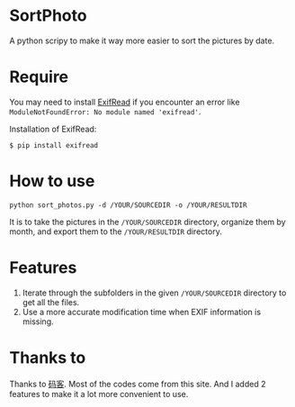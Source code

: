 # SortPhoto
A python scripy to make it way more easier to sort the pictures by date.



# Require

You may need to install [ExifRead](https://pypi.org/project/ExifRead/) if you encounter an error like  `ModuleNotFoundError: No module named 'exifread'`.



Installation of ExifRead:

```shell
$ pip install exifread
```



# How to use

```shell
python sort_photos.py -d /YOUR/SOURCEDIR -o /YOUR/RESULTDIR
```



It is to take the pictures in the `/YOUR/SOURCEDIR` directory, organize them by month, and export them to the `/YOUR/RESULTDIR` directory.



# Features

1. Iterate through the subfolders in the given `/YOUR/SOURCEDIR` directory to get all the files.
2. Use a more accurate modification time when EXIF information is missing.



# Thanks to

Thanks to [码客](https://zhuanlan.zhihu.com/p/55266474). Most of the codes come from this site. And I added 2 features to make it a lot more convenient to use.
